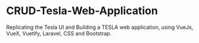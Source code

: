 # CRUD-Tesla-Web-Application
Replicating the Tesla UI and Building a TESLA web application, using VueJs, VueX, Vuetify, Laravel, CSS and Bootstrap.
